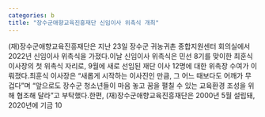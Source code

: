 ```yaml
---
categories: b
title: "장수군애향교육진흥재단 신임이사 위촉식 개최"
---
```

(재)장수군애향교육진흥재단은 지난 23일 장수군 귀농귀촌 종합지원센터 회의실에서 2022년 신임이사 위촉식을 가졌다.이날 신임이사 위촉식은 민선 8기를 맞이한 최훈식 이사장의 첫 위촉식 자리로, 9월에 새로 선임된 재단 이사 12명에 대한 위촉장 수여가 이뤄졌다.최훈식 이사장은 “새롭게 시작하는 이사진인 만큼, 그 어느 때보다도 어깨가 무겁다”며 “앞으로도 장수군 청소년들이 마음 놓고 꿈을 펼칠 수 있는 교육환경 조성을 위해 협조해 달라”고 부탁했다.한편, (재)장수군애향교육진흥재단은 2000년 5월 설립돼, 2020년에 기금 10